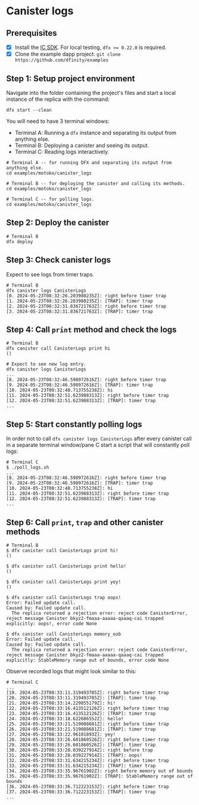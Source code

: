 # Canister logs

## Prerequisites

- [x] Install the [IC
  SDK](https://internetcomputer.org/docs/current/developer-docs/getting-started/install). For local testing, `dfx >= 0.22.0` is required.
- [x] Clone the example dapp project: `git clone https://github.com/dfinity/examples`

## Step 1: Setup project environment

Navigate into the folder containing the project's files and start a local instance of the replica with the command:

```shell
dfx start --clean
```

You will need to have 3 terminal windows:
- Terminal A: Running a `dfx` instance and separating its output from anything else.
- Terminal B: Deploying a canister and seeing its output.
- Terminal C: Reading logs interactively.

```shell
# Terminal A -- for running DFX and separating its output from anything else.
cd examples/motoko/canister_logs

# Terminal B -- for deploying the canister and calling its methods.
cd examples/motoko/canister_logs

# Terminal C -- for polling logs.
cd examples/motoko/canister_logs
```

## Step 2: Deploy the canister

```shell
# Terminal B
dfx deploy
```

## Step 3: Check canister logs

Expect to see logs from timer traps.

```shell
# Terminal B
dfx canister logs CanisterLogs
[0. 2024-05-23T08:32:26.203980235Z]: right before timer trap
[1. 2024-05-23T08:32:26.203980235Z]: [TRAP]: timer trap
[2. 2024-05-23T08:32:31.836721763Z]: right before timer trap
[3. 2024-05-23T08:32:31.836721763Z]: [TRAP]: timer trap
```

## Step 4: Call `print` method and check the logs

```shell
# Terminal B
dfx canister call CanisterLogs print hi
()

# Expect to see new log entry.
dfx canister logs CanisterLogs
...
[8. 2024-05-23T08:32:46.598972616Z]: right before timer trap
[9. 2024-05-23T08:32:46.598972616Z]: [TRAP]: timer trap
[10. 2024-05-23T08:32:48.713755238Z]: hi
[11. 2024-05-23T08:32:51.623988313Z]: right before timer trap
[12. 2024-05-23T08:32:51.623988313Z]: [TRAP]: timer trap
...
```

## Step 5: Start constantly polling logs

In order not to call `dfx canister logs CanisterLogs` after every canister call in a separate terminal window/pane C start a script that will constantly poll logs:

```shell
# Terminal C
$ ./poll_logs.sh
...
[8. 2024-05-23T08:32:46.598972616Z]: right before timer trap
[9. 2024-05-23T08:32:46.598972616Z]: [TRAP]: timer trap
[10. 2024-05-23T08:32:48.713755238Z]: hi
[11. 2024-05-23T08:32:51.623988313Z]: right before timer trap
[12. 2024-05-23T08:32:51.623988313Z]: [TRAP]: timer trap
...
```

## Step 6: Call `print`, `trap` and other canister methods

```shell
# Terminal B
$ dfx canister call CanisterLogs print hi!
()

$ dfx canister call CanisterLogs print hello!
()

$ dfx canister call CanisterLogs print yey!
()

$ dfx canister call CanisterLogs trap oops!
Error: Failed update call.
Caused by: Failed update call.
  The replica returned a rejection error: reject code CanisterError, reject message Canister bkyz2-fmaaa-aaaaa-qaaaq-cai trapped explicitly: oops!, error code None

$ dfx canister call CanisterLogs memory_oob
Error: Failed update call.
Caused by: Failed update call.
  The replica returned a rejection error: reject code CanisterError, reject message Canister bkyz2-fmaaa-aaaaa-qaaaq-cai trapped explicitly: StableMemory range out of bounds, error code None

```

Observe recorded logs that might look similar to this:

```shell
# Terminal C
...
[19. 2024-05-23T08:33:11.319493785Z]: right before timer trap
[20. 2024-05-23T08:33:11.319493785Z]: [TRAP]: timer trap
[21. 2024-05-23T08:33:14.229855179Z]: hi!
[22. 2024-05-23T08:33:16.413512126Z]: right before timer trap
[23. 2024-05-23T08:33:16.413512126Z]: [TRAP]: timer trap
[24. 2024-05-23T08:33:18.622686552Z]: hello!
[25. 2024-05-23T08:33:21.519088681Z]: right before timer trap
[26. 2024-05-23T08:33:21.519088681Z]: [TRAP]: timer trap
[27. 2024-05-23T08:33:22.96101893Z]: yey!
[28. 2024-05-23T08:33:26.601860526Z]: right before timer trap
[29. 2024-05-23T08:33:26.601860526Z]: [TRAP]: timer trap
[30. 2024-05-23T08:33:28.039227914Z]: right before trap
[31. 2024-05-23T08:33:28.039227914Z]: [TRAP]: oops!
[32. 2024-05-23T08:33:31.634215234Z]: right before timer trap
[33. 2024-05-23T08:33:31.634215234Z]: [TRAP]: timer trap
[34. 2024-05-23T08:33:35.96761902Z]: right before memory out of bounds
[35. 2024-05-23T08:33:35.96761902Z]: [TRAP]: StableMemory range out of bounds
[36. 2024-05-23T08:33:36.712223153Z]: right before timer trap
[37. 2024-05-23T08:33:36.712223153Z]: [TRAP]: timer trap
...

```
